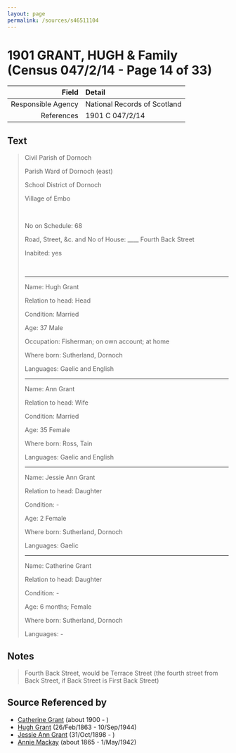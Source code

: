 ```yaml
---
layout: page
permalink: /sources/s46511104
---
```


# 1901 GRANT, HUGH & Family (Census 047/2/14 - Page 14 of 33)

Field | Detail
---:|:---
Responsible Agency | National Records of Scotland
References | 1901 C 047/2/14

## Text

> Civil Parish of Dornoch
>
> Parish Ward of Dornoch (east)
>
> School District of Dornoch
>
> Village of Embo
>
> <br/>
>
> No on Schedule: 68
>
> Road, Street, &c. and No of House: ____ Fourth Back Street
>
> Inabited: yes
>
> <br/>
>
> ---
>
> Name: Hugh Grant
>
> Relation to head: Head
>
> Condition: Married
>
> Age: 37 Male
>
> Occupation: Fisherman; on own account; at home
>
> Where born: Sutherland, Dornoch
>
> Languages: Gaelic and English
>
> ---
>
> Name: Ann Grant
>
> Relation to head: Wife
>
> Condition: Married
>
> Age: 35 Female
>
> Where born: Ross, Tain
>
> Languages: Gaelic and English
>
> ---
>
> Name: Jessie Ann Grant
>
> Relation to head: Daughter
>
> Condition: -
>
> Age: 2 Female
>
> Where born: Sutherland, Dornoch
>
> Languages: Gaelic
>
> ---
>
> Name: Catherine Grant
>
> Relation to head: Daughter
>
> Condition: -
>
> Age: 6 months; Female
>
> Where born: Sutherland, Dornoch
>
> Languages: -
>

## Notes

> Fourth Back Street, would be Terrace Street (the fourth street from Back Street, if Back Street is First Back Street)
>


## Source Referenced by

* [Catherine Grant](../people/@5052852@-catherine-grant-b1900-d.md) (about 1900 - )
* [Hugh Grant](../people/@31066628@-hugh-grant-b1863-2-26-d1944-9-10.md) (26/Feb/1863 - 10/Sep/1944)
* [Jessie Ann Grant](../people/@15036054@-jessie-ann-grant-b1898-10-31-d.md) (31/Oct/1898 - )
* [Annie Mackay](../people/@503334@-annie-mackay-b1865-d1942-5-1.md) (about 1865 - 1/May/1942)
